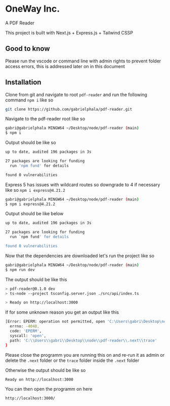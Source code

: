 # OneWay Inc.
A PDF Reader

This project is built with Next.js + Express.js + Tailwind CSSP

## Good to know

Please run the vscode or command line with admin rights to prevent folder access errors, this is addressed later on in this document

## Installation

Clone from git and navigate to root `pdf-reader` and run the following command `npm i` like so

```bash
git clone https://github.com/gabrielphala/pdf-reader.git
```

Navigate to the pdf-reader root like so

```bash
gabri@gabrielphala MINGW64 ~/Desktop/node/pdf-reader (main)
$ npm i
```

Output should be like so

```bash
up to date, audited 196 packages in 3s

27 packages are looking for funding
  run 'npm fund' for details

found 0 vulnerabilities
```

Express 5 has issues with wildcard routes so downgrade to 4 if necessary like so `npm i express@4.21.2`

```bash
gabri@gabrielphala MINGW64 ~/Desktop/node/pdf-reader (main)
$ npm i express@4.21.2
```

Output should be like below

```bash
up to date, audited 196 packages in 3s

27 packages are looking for funding
  run `npm fund' for details

found 0 vulnerabilities
```

Now that the dependencies are downloaded let's run the project like so

```bash
gabri@gabrielphala MINGW64 ~/Desktop/node/pdf-reader (main)
$ npm run dev
```

The output should be like this

```bash
> pdf-reader@0.1.0 dev
> ts-node --project tsconfig.server.json ./src/api/index.ts

> Ready on http://localhost:3000
```

If for some unknown reason you get an output like this

```bash
[Error: EPERM: operation not permitted, open 'C:\Users\gabri\Desktop\node\pdf-reader\.next\trace'] {
  errno: -4048,
  code: 'EPERM',
  syscall: 'open',
  path: 'C:\\Users\\gabri\\Desktop\\node\\pdf-reader\\.next\\trace'
}

```

Please close the programm you are running this on and re-run it as admin or delete the `.next` folder or the `trace` folder inside the `.next` folder

Otherwise the output should be like so

`Ready on http://localhost:3000`

You can then open the programm on here 

`http://localhost:3000/`